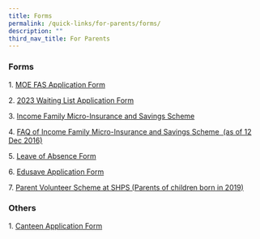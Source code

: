 ```yaml
---
title: Forms
permalink: /quick-links/for-parents/forms/
description: ""
third_nav_title: For Parents
---
```

### Forms


  

1. [MOE FAS Application Form](https://go.gov.sg/fasform)

2. [2023 Waiting List Application Form](https://form.gov.sg/633a343e2628030011809282)

3. [Income Family Micro-Insurance and Savings Scheme](/files/Income_Family_Micro-Insurance_and_Savings_Scheme_(IFMISS).pdf)

4. [FAQ of Income Family Micro-Insurance and Savings Scheme  (as of 12 Dec 2016)](/files/FAQ_for_IFMISS.pdf)

5. [Leave of Absence Form](https://go.gov.sg/leave-of-absence-form)

6. [Edusave Application Form](/files/Edusave_Application_Form_revisedSep19.pdf)

7. [Parent Volunteer Scheme at SHPS (Parents of children born in 2019)](https://form.gov.sg/6191db721736a30013f253d7)
 

  

### Others


  
1. [Canteen Application Form](/files/Canteen%20Application%20Form.pdf)